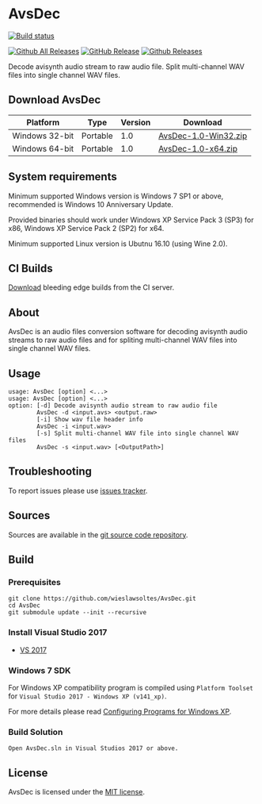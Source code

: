 # AvsDec

[![Build status](https://ci.appveyor.com/api/projects/status/pe1bbn8xigcygoi3/branch/master?svg=true)](https://ci.appveyor.com/project/wieslawsoltes/avsdec/branch/master)

[![Github All Releases](https://img.shields.io/github/downloads/wieslawsoltes/avsdec/total.svg)](https://github.com/wieslawsoltes/AvsDec/releases)
[![GitHub Release](https://img.shields.io/github/release/wieslawsoltes/avsdec.svg)](https://github.com/wieslawsoltes/avsdec/releases/latest)
[![Github Releases](https://img.shields.io/github/downloads/wieslawsoltes/avsdec/latest/total.svg)](https://github.com/wieslawsoltes/AvsDec/releases)

Decode avisynth audio stream to raw audio file. Split multi-channel WAV files into single channel WAV files.

## Download AvsDec

| Platform              | Type        | Version       | Download                                                                                                                               |
|-----------------------|-------------|---------------|----------------------------------------------------------------------------------------------------------------------|
| Windows 32-bit        | Portable    | 1.0           | [AvsDec-1.0-Win32.zip](https://github.com/wieslawsoltes/AvsDec/releases/download/1.0/AvsDec-1.0-Win32.zip)           |
| Windows 64-bit        | Portable    | 1.0           | [AvsDec-1.0-x64.zip](https://github.com/wieslawsoltes/AvsDec/releases/download/1.0/AvsDec-1.0-x64.zip)               |

## System requirements

Minimum supported Windows version is Windows 7 SP1 or above, recommended is Windows 10 Anniversary Update.

Provided binaries should work under Windows XP Service Pack 3 (SP3) for x86, Windows XP Service Pack 2 (SP2) for x64.

Minimum supported Linux version is Ubutnu 16.10 (using Wine 2.0).

## CI Builds

[Download](https://ci.appveyor.com/project/wieslawsoltes/avsdec/build/artifacts) bleeding edge builds from the CI server.

## About

AvsDec is an audio files conversion software for decoding avisynth audio streams to raw audio files and for spliting multi-channel WAV files into single channel WAV files.

## Usage

```
usage: AvsDec [option] <...>
usage: AvsDec [option] <...>
option: [-d] Decode avisynth audio stream to raw audio file
        AvsDec -d <input.avs> <output.raw>
        [-i] Show wav file header info
        AvsDec -i <input.wav>
        [-s] Split multi-channel WAV file into single channel WAV files
        AvsDec -s <input.wav> [<OutputPath>]
```

## Troubleshooting

To report issues please use [issues tracker](https://github.com/wieslawsoltes/AvsDec/issues).

## Sources

Sources are available in the [git source code repository](https://github.com/wieslawsoltes/AvsDec/).

## Build

### Prerequisites

```
git clone https://github.com/wieslawsoltes/AvsDec.git
cd AvsDec
git submodule update --init --recursive
```

### Install Visual Studio 2017

* [VS 2017](https://www.visualstudio.com/pl/downloads/)

### Windows 7 SDK

For Windows XP compatibility program is compiled using `Platform Toolset` for `Visual Studio 2017 - Windows XP (v141_xp)`.

For more details please read [Configuring Programs for Windows XP](https://msdn.microsoft.com/en-us/library/jj851139.aspx).

### Build Solution
```
Open AvsDec.sln in Visual Studios 2017 or above.
```

## License

AvsDec is licensed under the [MIT license](LICENSE.TXT).
